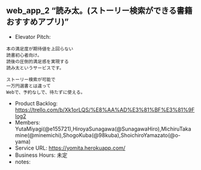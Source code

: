 ## web_app_2 “読み太。(ストーリー検索ができる書籍おすすめアプリ)”
* Elevator Pitch:
```
本の満足度が期待値を上回らない
読書初心者向け。
読後の圧倒的満足感を実現する
読み太というサービスです。

ストーリー検索が可能で
一万円選書とは違って
Webで、予約なしで、待たずに使える。
```
* Product Backlog: https://trello.com/b/Xk1orLQS/%E8%AA%AD%E3%81%BF%E3%81%9Flog2
* Members: YutaMiyagi(@e155721),HiroyaSunagawa(@SunagawaHiro),MichiruTakamine(@minemichi),ShogoKuba(@98kuba),ShoichiroYamazato(@o-yama)
* Service URL: https://yomita.herokuapp.com/
* Business Hours: 未定
* notes:
